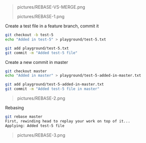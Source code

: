 > pictures/REBASE-VS-MERGE.png
>
> pictures/REBASE-1.png

Create a test file in a feature branch, commit it
```bash
git checkout -b test-5
echo "Added in test-5" > playground/test-5.txt

git add playground/test-5.txt
git commit -m "Added test-5 file"
```

Create a new commit in master
```bash
git checkout master
echo "Added in master" > playground/test-5-added-in-master.txt

git add playground/test-5-added-in-master.txt
git commit -m "Added test-5 file in master"
```

> pictures/REBASE-2.png

Rebasing
```bash
git rebase master
First, rewinding head to replay your work on top of it...
Applying: Added test-5 file
```

> pictures/REBASE-3.png

